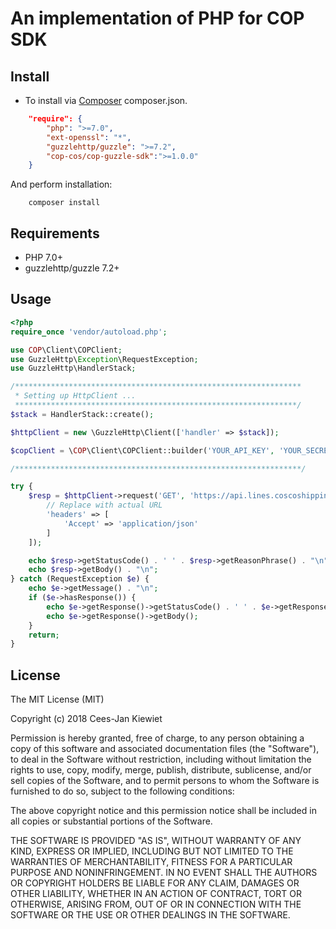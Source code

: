 # An implementation of PHP for COP SDK


## Install

* To install via [Composer](http://getcomposer.org/) composer.json.

```json
    "require": {
        "php": ">=7.0",
        "ext-openssl": "*",
        "guzzlehttp/guzzle": ">=7.2",
        "cop-cos/cop-guzzle-sdk":">=1.0.0"
    }
```
And perform installation:

```shell
	composer install
```

## Requirements

+ PHP 7.0+
+ guzzlehttp/guzzle 7.2+

## Usage


```php
<?php
require_once 'vendor/autoload.php';

use COP\Client\COPClient;
use GuzzleHttp\Exception\RequestException;
use GuzzleHttp\HandlerStack;

/****************************************************************
 * Setting up HttpClient ...
 ***************************************************************/
$stack = HandlerStack::create();

$httpClient = new \GuzzleHttp\Client(['handler' => $stack]);

$copClient = \COP\Client\COPClient::builder('YOUR_API_KEY', 'YOUR_SECRET_KEY')->withHttpHandlerStack($stack)->build();

/****************************************************************/

try {
    $resp = $httpClient->request('GET', 'https://api.lines.coscoshipping.com/service/info/tracking/6103622780?numberType=bl', [ 
        // Replace with actual URL
        'headers' => [
            'Accept' => 'application/json'
        ]
    ]);

    echo $resp->getStatusCode() . ' ' . $resp->getReasonPhrase() . "\n";
    echo $resp->getBody() . "\n";
} catch (RequestException $e) {
    echo $e->getMessage() . "\n";
    if ($e->hasResponse()) {
        echo $e->getResponse()->getStatusCode() . ' ' . $e->getResponse()->getReasonPhrase() . "\n";
        echo $e->getResponse()->getBody();
    }
    return;
}
```

## License

The MIT License (MIT)

Copyright (c) 2018 Cees-Jan Kiewiet

Permission is hereby granted, free of charge, to any person obtaining a copy
of this software and associated documentation files (the "Software"), to deal
in the Software without restriction, including without limitation the rights
to use, copy, modify, merge, publish, distribute, sublicense, and/or sell
copies of the Software, and to permit persons to whom the Software is
furnished to do so, subject to the following conditions:

The above copyright notice and this permission notice shall be included in all
copies or substantial portions of the Software.

THE SOFTWARE IS PROVIDED "AS IS", WITHOUT WARRANTY OF ANY KIND, EXPRESS OR
IMPLIED, INCLUDING BUT NOT LIMITED TO THE WARRANTIES OF MERCHANTABILITY,
FITNESS FOR A PARTICULAR PURPOSE AND NONINFRINGEMENT. IN NO EVENT SHALL THE
AUTHORS OR COPYRIGHT HOLDERS BE LIABLE FOR ANY CLAIM, DAMAGES OR OTHER
LIABILITY, WHETHER IN AN ACTION OF CONTRACT, TORT OR OTHERWISE, ARISING FROM,
OUT OF OR IN CONNECTION WITH THE SOFTWARE OR THE USE OR OTHER DEALINGS IN THE
SOFTWARE.
